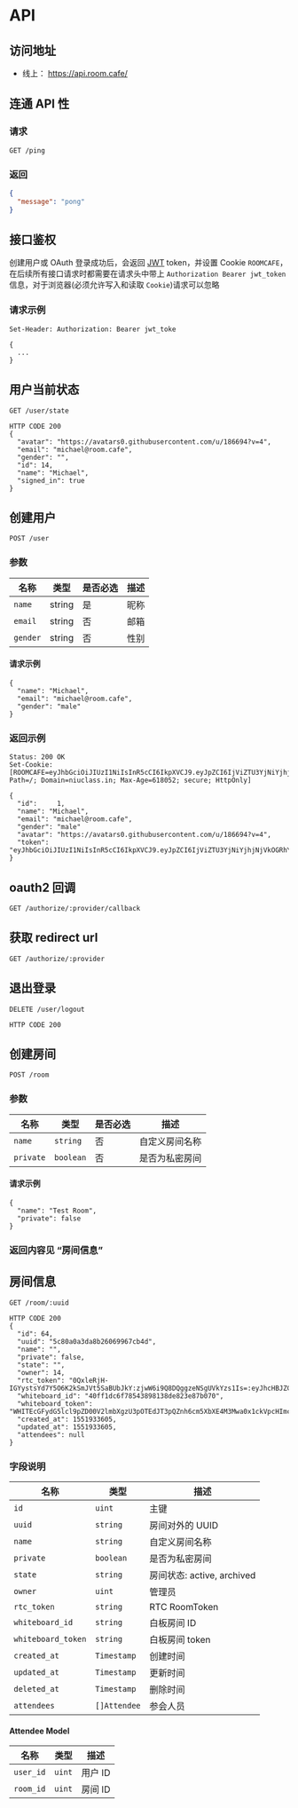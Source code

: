 # API

## 访问地址
- 线上： https://api.room.cafe/


## 连通 API 性

### 请求
```
GET /ping
```

### 返回
```json
{
  "message": "pong"
}
```


## 接口鉴权
创建用户或 OAuth 登录成功后，会返回 [JWT](https://jwt.io/introduction/) token，并设置 Cookie `ROOMCAFE`，
在后续所有接口请求时都需要在请求头中带上 `Authorization Bearer jwt_token` 信息，对于浏览器(必须允许写入和读取 `Cookie`)请求可以忽略

### 请求示例
```
Set-Header: Authorization: Bearer jwt_toke

{
  ...
}
```


## 用户当前状态
```
GET /user/state
```

```
HTTP CODE 200
{
  "avatar": "https://avatars0.githubusercontent.com/u/186694?v=4",
  "email": "michael@room.cafe",
  "gender": "",
  "id": 14,
  "name": "Michael",
  "signed_in": true
}
```


## 创建用户
```
POST /user
```

### 参数
名称 | 类型 | 是否必选 | 描述
----|----|----|----
`name`   | string | 是 | 昵称
`email`  | string | 否 | 邮箱
`gender` | string | 否 | 性别

#### 请求示例
```
{
  "name": "Michael",
  "email": "michael@room.cafe",
  "gender": "male"
}
```

### 返回示例
```
Status: 200 OK
Set-Cookie:[ROOMCAFE=eyJhbGciOiJIUzI1NiIsInR5cCI6IkpXVCJ9.eyJpZCI6IjViZTU3YjNiYjhjNjVkOGRhYjMzMTE5ZiIsImlzc3VyZV9hdCI6MTU0MTc2NTk0NywiZXhwaXJlIjo2MTgwNTJ9.sqy0HJOc8U3uRSOpKjzTRFYgqkyNA0TzB5_FGj_FiG4; Path=/; Domain=niuclass.in; Max-Age=618052; secure; HttpOnly]

{
  "id":     1,
  "name": "Michael",
  "email": "michael@room.cafe",
  "gender": "male"
  "avatar": "https://avatars0.githubusercontent.com/u/186694?v=4",
  "token": "eyJhbGciOiJIUzI1NiIsInR5cCI6IkpXVCJ9.eyJpZCI6IjViZTU3YjNiYjhjNjVkOGRhYjMzMTE5ZiIsImlzc3VyZV9hdCI6MTU0MTc2NTk0NywiZXhwaXJlIjo2MTgwNTJ9.sqy0HJOc8U3uRSOpKjzTRFYgqkyNA0TzB5_FGj_FiG4"
}
```


## oauth2 回调
```
GET /authorize/:provider/callback
```


## 获取 redirect url
```
GET /authorize/:provider
```


## 退出登录
```
DELETE /user/logout
```

```
HTTP CODE 200
```


## 创建房间
```
POST /room
```

### 参数
名称 | 类型 | 是否必选 | 描述
----|----|----|----
`name`    | `string`  | 否 | 自定义房间名称
`private` | `boolean` | 否 | 是否为私密房间

#### 请求示例
```
{
  "name": "Test Room",
  "private": false
}
```

### 返回内容见 “房间信息”


## 房间信息
```
GET /room/:uuid
```

```
HTTP CODE 200
{
  "id": 64,
  "uuid": "5c80a0a3da8b26069967cb4d",
  "name": "",
  "private": false,
  "state": "",
  "owner": 14,
  "rtc_token": "0QxleRjH-IGYystsYd7Y5O6K2kSmJVt5SaBUbJkY:zjwW6i9Q8DQggzeNSgUVkYzs1Is=:eyJhcHBJZCI6ImR6ZzF0dHRwdyIsInJ...",
  "whiteboard_id": "40ff1dc6f78543898138de823e87b070",
  "whiteboard_token": "WHITEcGFydG5lcl9pZD00V2lmbXgzU3pOTEdJT3pQZnh6cm5XbXE4M3Mwa0x1ckVpcHImc2lnPTViY2VkZTNiNzdlMjUxO...",
  "created_at": 1551933605,
  "updated_at": 1551933605,
  "attendees": null
}
```

### 字段说明

名称 | 类型 | 描述
-----|-----|-----
`id`               | `uint`       | 主键
`uuid`             | `string`     | 房间对外的 UUID
`name`             | `string`     | 自定义房间名称
`private`          | `boolean`    | 是否为私密房间
`state`            | `string`     | 房间状态: active, archived
`owner`            | `uint`       | 管理员
`rtc_token`        | `string`     | RTC RoomToken
`whiteboard_id`    | `string`     | 白板房间 ID
`whiteboard_token` | `string`     | 白板房间 token
`created_at`       | `Timestamp`  | 创建时间
`updated_at`       | `Timestamp`  | 更新时间
`deleted_at`       | `Timestamp`  | 删除时间
`attendees`        | `[]Attendee` | 参会人员

#### Attendee Model
名称 | 类型 | 描述
-----|-----|-----
`user_id` | `uint` | 用户 ID
`room_id` | `uint` | 房间 ID
